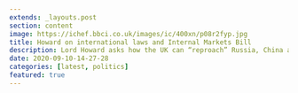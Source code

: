 ```yaml
---
extends: _layouts.post
section: content
image: https://ichef.bbci.co.uk/images/ic/400xn/p08r2fyp.jpg 
title: Howard on international laws and Internal Markets Bill 
description: Lord Howard asks how the UK can “reproach” Russia, China and Iran for their conduct when it is prepared to break international laws. 
date: 2020-09-10-14-27-28 
categories: [latest, politics] 
featured: true 
--- 
```

